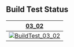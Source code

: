 ## Build Test Status
| [03_02](https://github.com/Souto-Naitou/PG3/tree/03_02) |
|:---:|
|[![BuildTest_03_02](https://github.com/Souto-Naitou/PG3/actions/workflows/03_02.yml/badge.svg?branch=03_02)](https://github.com/Souto-Naitou/PG3/actions/workflows/03_02.yml)|
